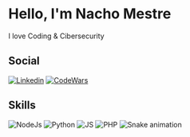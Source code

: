# Hello, I'm Nacho Mestre
I love Coding & Cibersecurity
## Social
[![Linkedin](https://img.shields.io/badge/LinkedIn-0077B5?style=for-the-badge&logo=linkedin&logoColor=white)](https://www.linkedin.com/in/ignacio-jose-mestre-villagrasa-b79493183/)
[![CodeWars](https://img.shields.io/badge/-Codewars-red?style=for-the-badge&logo=codewars&logoColor=white)](https://www.codewars.com/users/NachoMestre)

## Skills
![NodeJs](https://img.shields.io/badge/Node.js-43853D?style=for-the-badge&logo=node.js&logoColor=white)
![Python](https://img.shields.io/badge/Python-3776AB?style=for-the-badge&logo=python&logoColor=white)
![JS](https://img.shields.io/badge/JavaScript-F7DF1E?style=for-the-badge&logo=javascript&logoColor=black)
![PHP](https://img.shields.io/badge/PHP-777BB4?style=for-the-badge&logo=php&logoColor=white)
![Snake animation](https://raw.githubusercontent.com/M3str3/Nacho-Mestre/37a7ab10d4a7a8a670f98d2239bcb185fa023c7e/github-contribution-grid-snake.svg)
